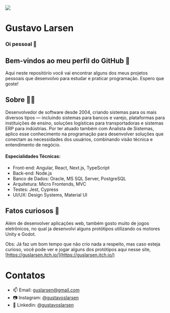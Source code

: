 ![](https://komarev.com/ghpvc/?username=gustavolarsen&color=blue)
# Gustavo Larsen
### Oi pessoal 👋

## Bem-vindos ao meu perfil do GitHub 👾

Aqui neste repositório você vai encontrar alguns dos meus projetos pessoais que desenvolvo para estudar e praticar programação. Espero que goste!

## Sobre 🧑‍💻

Desenvolvedor de software desde 2004, criando sistemas para os mais diversos tipos — incluindo sistemas para bancos e varejo, plataformas para instituições de ensino, soluções logísticas para transportadoras e sistemas ERP para indústrias. Por ter atuado também com Analista de Sistemas, aplico esse conhecimento na programação para desenvolver soluções que conectam as necessidades dos usuários, combinando visão técnica e entendimento de negócio.

#### Especialidades Técnicas:
- Front-end: Angular, React, Next.js, TypeScript
- Back-end: Node.js
- Banco de Dados: Oracle, MS SQL Server, PostgreSQL
- Arquitetura: Micro Frontends, MVC
- Testes: Jest, Cypress
- UI/UX: Design Systems, Material UI
  
## Fatos curiosos 👀

Além de desenvolver aplicações web, também gosto muito de jogos eletrônicos, no qual ja desenvolvi alguns protótipos utilizando os motores Unity e Godot.

Obs: Já faz um bom tempo que não crio nada a respeito, mas caso esteja curioso, você pode ver e jogar alguns dos protótipos aqui nesse site, [https://guslarsen.itch.io/](https://guslarsen.itch.io/)

# Contatos
- 📫 Email: guslarsen@gmail.com
- 📷 Instagram: [@gustavoslarsen](https://www.instagram.com/gustavoslarsen/)
- 📄 Linkedin: [@gustavoslarsen](https://www.linkedin.com/in/gustavoslarsen/)
